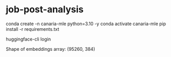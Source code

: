 # job-post-analysis

conda create -n canaria-mle python=3.10 -y
conda activate canaria-mle
pip install -r requirements.txt

huggingface-cli login

Shape of embeddings array: (95260, 384)